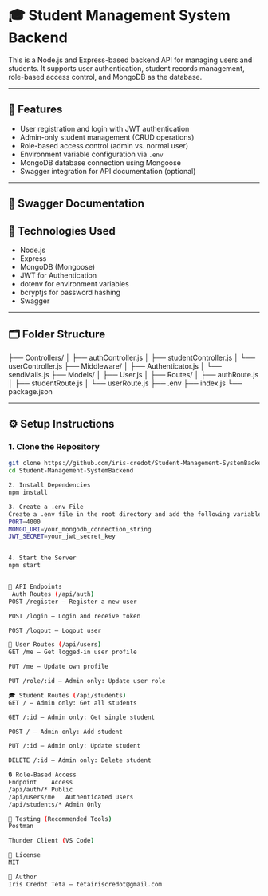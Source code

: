 # 🎓 Student Management System Backend

This is a Node.js and Express-based backend API for managing users and students. It supports user authentication, student records management, role-based access control, and MongoDB as the database.

---

## 🚀 Features

- User registration and login with JWT authentication
- Admin-only student management (CRUD operations)
- Role-based access control (admin vs. normal user)
- Environment variable configuration via `.env`
- MongoDB database connection using Mongoose
- Swagger integration for API documentation (optional)

---
## 🧰 Swagger Documentation

## 🧰 Technologies Used

- Node.js
- Express
- MongoDB (Mongoose)
- JWT for Authentication
- dotenv for environment variables
- bcryptjs for password hashing
- Swagger 

---

## 🗂️ Folder Structure

├── Controllers/
│ ├── authController.js
│ ├── studentController.js
│ └── userController.js
├── Middleware/
│ ├── Authenticator.js
│ └── sendMails.js
├── Models/
│ ├── User.js
│
├── Routes/
│ ├── authRoute.js
│ ├── studentRoute.js
│ └── userRoute.js
├── .env
├── index.js
└── package.json

---

## ⚙️ Setup Instructions

### 1. Clone the Repository

```bash
git clone https://github.com/iris-credot/Student-Management-SystemBackend.git
cd Student-Management-SystemBackend

2. Install Dependencies
npm install

3. Create a .env File
Create a .env file in the root directory and add the following variables:
PORT=4000
MONGO_URI=your_mongodb_connection_string
JWT_SECRET=your_jwt_secret_key


4. Start the Server
npm start


📡 API Endpoints
 Auth Routes (/api/auth)
POST /register – Register a new user

POST /login – Login and receive token

POST /logout – Logout user

👤 User Routes (/api/users)
GET /me – Get logged-in user profile

PUT /me – Update own profile

PUT /role/:id – Admin only: Update user role

🎓 Student Routes (/api/students)
GET / – Admin only: Get all students

GET /:id – Admin only: Get single student

POST / – Admin only: Add student

PUT /:id – Admin only: Update student

DELETE /:id – Admin only: Delete student

🔒 Role-Based Access
Endpoint	Access
/api/auth/*	Public
/api/users/me	Authenticated Users
/api/students/*	Admin Only

🧪 Testing (Recommended Tools)
Postman

Thunder Client (VS Code)

📝 License
MIT

👤 Author
Iris Credot Teta – tetairiscredot@gmail.com